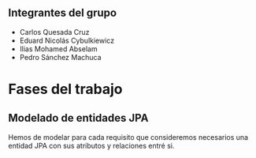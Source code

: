 ## Integrantes del grupo
- Carlos Quesada Cruz
- Eduard Nicolás Cybulkiewicz
- Ilias Mohamed Abselam
- Pedro Sánchez Machuca

# Fases del trabajo

## Modelado de entidades JPA
Hemos de modelar para cada requisito que consideremos necesarios una entidad JPA con sus atributos y relaciones entré si.
## 
